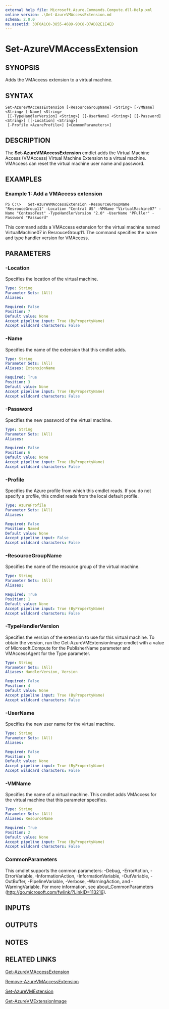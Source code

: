 ```yaml
---
external help file: Microsoft.Azure.Commands.Compute.dll-Help.xml
online version: .\Get-AzureVMAccessExtension.md
schema: 2.0.0
ms.assetid: 30F0A1C0-3855-4689-90C8-D7AD82E1E4ED
---
```


# Set-AzureVMAccessExtension

## SYNOPSIS
Adds the VMAccess extension to a virtual machine.

## SYNTAX

```
Set-AzureVMAccessExtension [-ResourceGroupName] <String> [-VMName] <String> [-Name] <String>
 [[-TypeHandlerVersion] <String>] [[-UserName] <String>] [[-Password] <String>] [[-Location] <String>]
 [-Profile <AzureProfile>] [<CommonParameters>]
```

## DESCRIPTION
The **Set-AzureVMAccessExtension** cmdlet adds the Virtual Machine Access (VMAccess) Virtual Machine Extension to a virtual machine.
VMAccess can reset the virtual machine user name and password.

## EXAMPLES

### Example 1: Add a VMAccess extension
```
PS C:\>   Set-AzureVMAccessExtension -ResourceGroupName "ResrouceGroup11" -Location "Central US" -VMName "VirtualMachine07" -Name "ContosoTest" -TypeHandlerVersion "2.0" -UserName "PFuller" -Password "Password"
```

This command adds a VMAccess extension for the virtual machine named VirtualMachine07 in ResrouceGroup11.
The command specifies the name and type handler version for VMAccess.

## PARAMETERS

### -Location
Specifies the location of the virtual machine.

```yaml
Type: String
Parameter Sets: (All)
Aliases: 

Required: False
Position: 7
Default value: None
Accept pipeline input: True (ByPropertyName)
Accept wildcard characters: False
```

### -Name
Specifies the name of the extension that this cmdlet adds.

```yaml
Type: String
Parameter Sets: (All)
Aliases: ExtensionName

Required: True
Position: 3
Default value: None
Accept pipeline input: True (ByPropertyName)
Accept wildcard characters: False
```

### -Password
Specifies the new password of the virtual machine.

```yaml
Type: String
Parameter Sets: (All)
Aliases: 

Required: False
Position: 6
Default value: None
Accept pipeline input: True (ByPropertyName)
Accept wildcard characters: False
```

### -Profile
Specifies the Azure profile from which this cmdlet reads.
If you do not specify a profile, this cmdlet reads from the local default profile.

```yaml
Type: AzureProfile
Parameter Sets: (All)
Aliases: 

Required: False
Position: Named
Default value: None
Accept pipeline input: False
Accept wildcard characters: False
```

### -ResourceGroupName
Specifies the name of the resource group of the virtual machine.

```yaml
Type: String
Parameter Sets: (All)
Aliases: 

Required: True
Position: 1
Default value: None
Accept pipeline input: True (ByPropertyName)
Accept wildcard characters: False
```

### -TypeHandlerVersion
Specifies the version of the extension to use for this virtual machine. To obtain the version, run the Get-AzureVMExtensionImage cmdlet with a value of Microsoft.Compute for the PublisherName parameter and VMAccessAgent for the Type parameter.

```yaml
Type: String
Parameter Sets: (All)
Aliases: HandlerVersion, Version

Required: False
Position: 4
Default value: None
Accept pipeline input: True (ByPropertyName)
Accept wildcard characters: False
```

### -UserName
Specifies the new user name for the virtual machine.

```yaml
Type: String
Parameter Sets: (All)
Aliases: 

Required: False
Position: 5
Default value: None
Accept pipeline input: True (ByPropertyName)
Accept wildcard characters: False
```

### -VMName
Specifies the name of a virtual machine. This cmdlet adds VMAccess for the virtual machine that this parameter specifies.

```yaml
Type: String
Parameter Sets: (All)
Aliases: ResourceName

Required: True
Position: 2
Default value: None
Accept pipeline input: True (ByPropertyName)
Accept wildcard characters: False
```

### CommonParameters
This cmdlet supports the common parameters: -Debug, -ErrorAction, -ErrorVariable, -InformationAction, -InformationVariable, -OutVariable, -OutBuffer, -PipelineVariable, -Verbose, -WarningAction, and -WarningVariable. For more information, see about_CommonParameters (http://go.microsoft.com/fwlink/?LinkID=113216).

## INPUTS

## OUTPUTS

## NOTES

## RELATED LINKS

[Get-AzureVMAccessExtension](.\Get-AzureVMAccessExtension.md)

[Remove-AzureVMAccessExtension](.\Remove-AzureVMAccessExtension.md)

[Set-AzureVMExtension](.\Set-AzureVMExtension.md)

[Get-AzureVMExtensionImage](.\Get-AzureVMExtensionImage.md)


